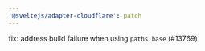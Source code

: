 ```yaml
---
'@sveltejs/adapter-cloudflare': patch
---
```


fix: address build failure when using `paths.base` (#13769)
